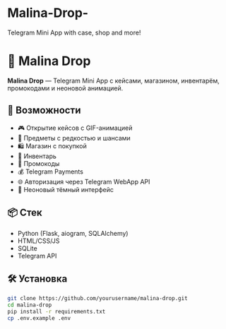 # Malina-Drop-
Telegram Mini App with case, shop and more!
# 🍇 Malina Drop

**Malina Drop** — Telegram Mini App с кейсами, магазином, инвентарём, промокодами и неоновой анимацией.

## 🚀 Возможности

- 🎮 Открытие кейсов с GIF-анимацией
- 🧃 Предметы с редкостью и шансами
- 🛍️ Магазин с покупкой
- 🎒 Инвентарь
- 🎁 Промокоды
- 💰 Telegram Payments
- 🌐 Авторизация через Telegram WebApp API
- 🌙 Неоновый тёмный интерфейс

## 📦 Стек

- Python (Flask, aiogram, SQLAlchemy)
- HTML/CSS/JS
- SQLite
- Telegram API

## 🛠️ Установка

```bash
git clone https://github.com/yourusername/malina-drop.git
cd malina-drop
pip install -r requirements.txt
cp .env.example .env
